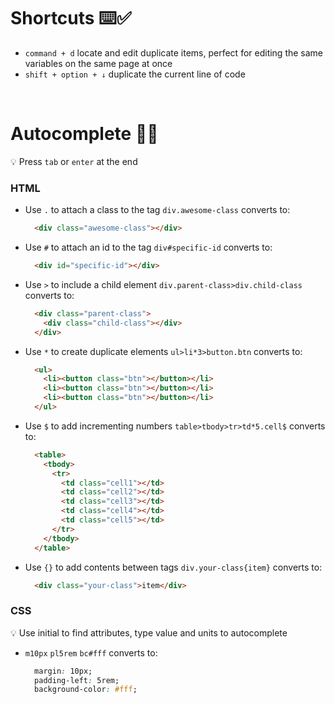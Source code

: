 # Shortcuts ⌨️✅

- `command + d` locate and edit duplicate items, perfect for editing the same variables on the same page at once
- `shift + option + ↓` duplicate the current line of code

</br>

# Autocomplete 🤖🦾
💡 Press `tab` or `enter` at the end

### HTML 
  
- Use `.` to attach a class to the tag `div.awesome-class` converts to: </br>
    ```html
      <div class="awesome-class"></div>
    ```

- Use `#` to attach an id to the tag `div#specific-id` converts to: </br>
    ```html
      <div id="specific-id"></div>
    ```
        
- Use `>` to include a child element `div.parent-class>div.child-class` converts to: </br>
    ```html
      <div class="parent-class">
        <div class="child-class"></div>
      </div>
    ```
        
- Use `*` to create duplicate elements `ul>li*3>button.btn` converts to: </br>
    ```html
      <ul>
        <li><button class="btn"></button></li>
        <li><button class="btn"></button></li>
        <li><button class="btn"></button></li>
      </ul>
    ```
        
- Use `$` to add incrementing numbers `table>tbody>tr>td*5.cell$` converts to: </br> 
    ```html
      <table>
        <tbody>
          <tr>
            <td class="cell1"></td>
            <td class="cell2"></td>
            <td class="cell3"></td>
            <td class="cell4"></td>
            <td class="cell5"></td>
          </tr>
        </tbody>
      </table>
    ```

- Use `{}` to add contents between tags `div.your-class{item}` converts to: </br>
    ```html
      <div class="your-class">item</div>
    ```
        
### CSS
💡 Use initial to find attributes, type value and units to autocomplete
    
- `m10px` `pl5rem` `bc#fff` converts to: </br>
    ```css
      margin: 10px;
      padding-left: 5rem;
      background-color: #fff;
    ```
